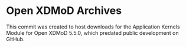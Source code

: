 # Open XDMoD Archives

This commit was created to host downloads for the Application Kernels Module for
Open XDMoD 5.5.0, which predated public development on GitHub.
